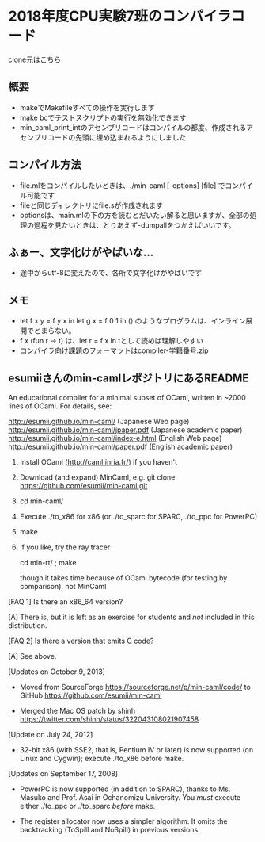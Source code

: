 # 2018年度CPU実験7班のコンパイラコード
clone元は[こちら](https://github.com/esumii/min-caml)

## 概要

- makeでMakefileすべての操作を実行します
- make bcでテストスクリプトの実行を無効化できます
- min\_caml\_print\_intのアセンブリコードはコンパイルの都度、作成されるアセンブリコードの先頭に埋め込まれるようにしました

## コンパイル方法

- file.mlをコンパイルしたいときは、./min-caml \[-options\] \[file\] でコンパイル可能です
- fileと同じディレクトリにfile.sが作成されます
- optionsは、main.mlの下の方を読むとだいたい解ると思いますが、全部の処理の過程を見たいときは、とりあえず-dumpallをつかえばいいです。

## ふぁー、文字化けがやばいな...

- 途中からutf-8に変えたので、各所で文字化けがやばいです

## メモ

- let f x y = f y x in let g x = f 0 1 in () のようなプログラムは、インライン展開でとまらない。
- f x (fun r -> t) は、let r = f x in tとして読めば理解しやすい
- コンパイラ向け課題のフォーマットはcompiler-学籍番号.zip

## esumiiさんのmin-camlレポジトリにあるREADME

An educational compiler for a minimal subset of OCaml, written in
~2000 lines of OCaml.  For details, see:

http://esumii.github.io/min-caml/ (Japanese Web page)
http://esumii.github.io/min-caml/jpaper.pdf (Japanese academic paper)
http://esumii.github.io/min-caml/index-e.html (English Web page)
http://esumii.github.io/min-caml/paper.pdf (English academic paper)

1. Install OCaml (http://caml.inria.fr/) if you haven't

2. Download (and expand) MinCaml, e.g.
   git clone https://github.com/esumii/min-caml.git

3. cd min-caml/

4. Execute ./to\_x86 for x86
   (or ./to\_sparc for SPARC, ./to\_ppc for PowerPC)

5. make

6. If you like, try the ray tracer

     cd min-rt/ ; make

   though it takes time because of OCaml bytecode (for testing by
   comparison), not MinCaml

[FAQ 1] Is there an x86\_64 version?

[A] There is, but it is left as an exercise for students and _not_
included in this distribution.

[FAQ 2] Is there a version that emits C code?

[A] See above.

[Updates on October 9, 2013]

- Moved from SourceForge https://sourceforge.net/p/min-caml/code/ to
  GitHub https://github.com/esumii/min-caml

- Merged the Mac OS patch by shinh
  https://twitter.com/shinh/status/322043108021907458

[Update on July 24, 2012]

- 32-bit x86 (with SSE2, that is, Pentium IV or later) is now
  supported (on Linux and Cygwin); execute ./to\_x86 before make.

[Updates on September 17, 2008]

- PowerPC is now supported (in addition to SPARC), thanks to
  Ms. Masuko and Prof. Asai in Ochanomizu University.  You _must_
  execute either ./to\_ppc or ./to\_sparc _before_ make.

- The register allocator now uses a simpler algorithm.  It omits the
  backtracking (ToSpill and NoSpill) in previous versions.
